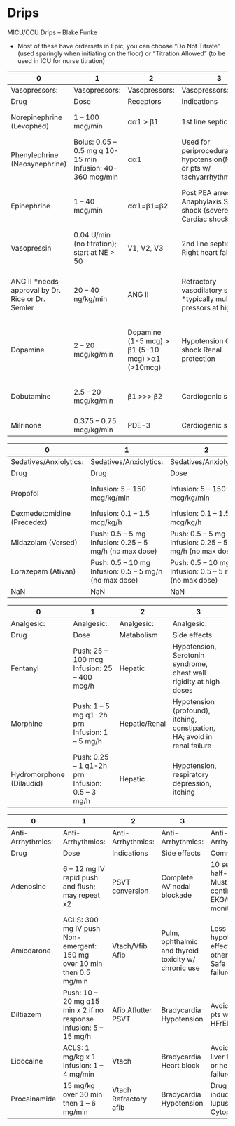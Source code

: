 # Drips
 
MICU/CCU Drips – Blake Funke

-   Most of these have ordersets in Epic, you can choose “Do Not
    Titrate” (used sparingly when initiating on the floor) or “Titration
    Allowed” (to be used in ICU for nurse titration)

| 0                                                 | 1                                                         | 2                                                 | 3                                                                         | 4                                                                           |
|---------------------------------------------------|-----------------------------------------------------------|---------------------------------------------------|---------------------------------------------------------------------------|-----------------------------------------------------------------------------|
| Vasopressors:                                     | Vasopressors:                                             | Vasopressors:                                     | Vasopressors:                                                             | Vasopressors:                                                               |
| Drug                                              | Dose                                                      | Receptors                                         | Indications                                                               | Considerations                                                              |
| Norepinephrine (Levophed)                         | 1 – 100 mcg/min                                           | αα1 \> β1                                         | 1st line septic shock                                                     | Peripheral ischemia, skin necrosis                                          |
| Phenylephrine (Neosynephrine)                     | Bolus: 0.05 – 0.5 mg q 10-15 min Infusion: 40-360 mcg/min | αα1                                               | Used for periprocedural hypotension(Neostick) or pts w/ tachyarrhythmias  | Reflex bradycardia Peripheral ischemia, skin necrosis                       |
| Epinephrine                                       | 1 – 40 mcg/min                                            | αα1=β1=β2                                         | Post PEA arrest Anaphylaxis Septic shock (severe) Cardiac shock           | Tachy-arrhythmias, Peripheral ischemia, skin necrosis                       |
| Vasopressin                                       | 0.04 U/min (no titration); start at NE \> 50              | V1, V2, V3                                        | 2nd line septic shock, Right heart failure                                | Hyponatremia Bradycardia                                                    |
| ANG II \*needs approval by Dr. Rice or Dr. Semler | 20 – 40 ng/kg/min                                         | ANG II                                            | Refractory vasodilatory shock \*typically multiple pressors at high doses | Thrombosis: pt MUST have chemical DVT ppx; contraindicated in heart failure |
| Dopamine                                          | 2 – 20 mcg/kg/min                                         | Dopamine (1-5 mcg) \> β1 (5-10 mcg) \>α1 (>10mcg) | Hypotension Cardiac shock Renal protection                                | Tachy-arrhythmias (↑ risk )) Peripheral ischemia, skin necrosis             |
| Dobutamine                                        | 2.5 – 20 mcg/kg/min                                       | β1 \>\>\> β2                                      | Cardiogenic shock                                                         | Vasodilation Hypotension Tachycardia Tachyphylaxis                          |
| Milrinone                                         | 0.375 – 0.75 mcg/kg/min                                   | PDE-3                                             | Cardiogenic shock                                                         | Hypotension Renally cleared                                                 |

| 0                          | 1                                                      | 2                                                      | 3                                   | 4                                   | 5                      | 6                      | 7                                                         |
|----------------------------|--------------------------------------------------------|--------------------------------------------------------|-------------------------------------|-------------------------------------|------------------------|------------------------|-----------------------------------------------------------|
| Sedatives/Anxiolytics:     | Sedatives/Anxiolytics:                                 | Sedatives/Anxiolytics:                                 | Sedatives/Anxiolytics:              | Sedatives/Anxiolytics:              | Sedatives/Anxiolytics: | Sedatives/Anxiolytics: | Sedatives/Anxiolytics:                                    |
| Drug                       | Drug                                                   | Dose                                                   | Dose                                | Class                               | Class                  | Metabolism             | Side Effects                                              |
| Propofol                   | Infusion: 5 – 150 mcg/kg/min                           | Infusion: 5 – 150 mcg/kg/min                           | General anesthetic (GABA R agonist) | General anesthetic (GABA R agonist) | Hepatic Renal (minor)  | Hepatic Renal (minor)  | Severe Hypotension bradycardia Propofol infusion syndrome |
| Dexmedetomidine (Precedex) | Infusion: 0.1 – 1.5 mcg/kg/h                           | Infusion: 0.1 – 1.5 mcg/kg/h                           | Central αα2 agonist                 | Central αα2 agonist                 | Hepatic                | Hepatic                | Hypotension Bradycardia                                   |
| Midazolam (Versed)         | Push: 0.5 – 5 mg Infusion: 0.25 – 5 mg/h (no max dose) | Push: 0.5 – 5 mg Infusion: 0.25 – 5 mg/h (no max dose) | Benzodiazepine                      | Benzodiazepine                      | Hepatic & Renal        | Hepatic & Renal        | Hypotension                                               |
| Lorazepam (Ativan)         | Push: 0.5 – 10 mg Infusion: 0.5 – 5 mg/h (no max dose) | Push: 0.5 – 10 mg Infusion: 0.5 – 5 mg/h (no max dose) | Benzodiazepine                      | Benzodiazepine                      | Hepatic                | Hepatic                | Hypotension Propylene glycol carrier - AG acidosis        |
| NaN                        | NaN                                                    | NaN                                                    | NaN                                 | NaN                                 | NaN                    | NaN                    | NaN                                                       |

| 0                        | 1                                               | 2             | 3                                                                         |
|--------------------------|-------------------------------------------------|---------------|---------------------------------------------------------------------------|
| Analgesic:               | Analgesic:                                      | Analgesic:    | Analgesic:                                                                |
| Drug                     | Dose                                            | Metabolism    | Side effects                                                              |
| Fentanyl                 | Push: 25 – 100 mcg Infusion: 25 – 400 mcg/h     | Hepatic       | Hypotension, Serotonin syndrome, chest wall rigidity at high doses        |
| Morphine                 | Push: 1 – 5 mg q1-2h prn Infusion: 1 – 5 mg/h   | Hepatic/Renal | Hypotension (profound), itching, constipation, HA; avoid in renal failure |
| Hydromorphone (Dilaudid) | Push: 0.25 – 1 q1-2h prn Infusion: 0.5 – 3 mg/h | Hepatic       | Hypotension, respiratory depression, itching                              |

| 0                 | 1                                                                     | 2                     | 3                                                    | 4                                                               |
|-------------------|-----------------------------------------------------------------------|-----------------------|------------------------------------------------------|-----------------------------------------------------------------|
| Anti-Arrhythmics: | Anti-Arrhythmics:                                                     | Anti-Arrhythmics:     | Anti-Arrhythmics:                                    | Anti-Arrhythmics:                                               |
| Drug              | Dose                                                                  | Indications           | Side effects                                         | Comments                                                        |
| Adenosine         | 6 – 12 mg IV rapid push and flush; may repeat x2                      | PSVT conversion       | Complete AV nodal blockade                           | 10 second half-life Must have continuous EKG/tele monitor       |
| Amiodarone        | ACLS: 300 mg IV push Non-emergent: 150 mg over 10 min then 0.5 mg/min | Vtach/Vfib Afib       | Pulm, ophthalmic and thyroid toxicity w/ chronic use | Less hypotensive effect than other agents Safe in heart failure |
| Diltiazem         | Push: 10 – 20 mg q15 min x 2 if no response Infusion: 5 – 15 mg/h     | Afib Aflutter PSVT    | Bradycardia Hypotension                              | Avoid use in pts with HFrEF                                     |
| Lidocaine         | ACLS: 1 mg/kg x 1 Infusion: 1 – 4 mg/min                              | Vtach                 | Bradycardia Heart block                              | Avoid use in liver failure or heart failure                     |
| Procainamide      | 15 mg/kg over 30 min then 1 – 6 mg/min                                | Vtach Refractory afib | Bradycardia Hypotension                              | Drug-induced lupus Cytopenias                                   |
